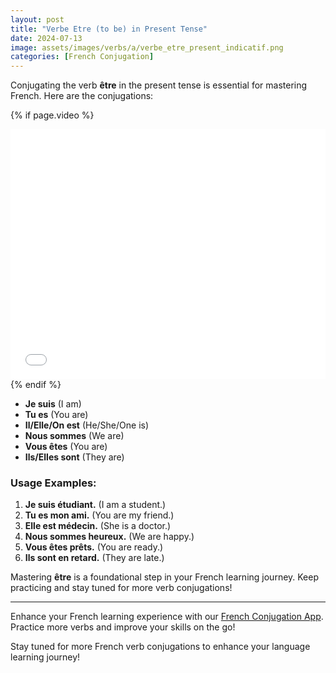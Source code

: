 ```yaml
---
layout: post
title: "Verbe Etre (to be) in Present Tense"
date: 2024-07-13
image: assets/images/verbs/a/verbe_etre_present_indicatif.png
categories: [French Conjugation]
---
```


Conjugating the verb **être** in the present tense is essential for mastering French. Here are the conjugations:

<!-- Video Embed Section -->
{% if page.video %}
<div class="video-embed">
  <iframe width="100%" height="400" src="{{ page.video | escape }}" frameborder="0" allowfullscreen></iframe>
</div>
{% endif %}

- **Je suis** (I am)
- **Tu es** (You are)
- **Il/Elle/On est** (He/She/One is)
- **Nous sommes** (We are)
- **Vous êtes** (You are)
- **Ils/Elles sont** (They are)

### Usage Examples:

1. **Je suis étudiant.** (I am a student.)
2. **Tu es mon ami.** (You are my friend.)
3. **Elle est médecin.** (She is a doctor.)
4. **Nous sommes heureux.** (We are happy.)
5. **Vous êtes prêts.** (You are ready.)
6. **Ils sont en retard.** (They are late.)

Mastering **être** is a foundational step in your French learning journey. Keep practicing and stay tuned for more verb conjugations!

---

Enhance your French learning experience with our [French Conjugation App]({{site.appStore.url}}). Practice more verbs and improve your skills on the go!

Stay tuned for more French verb conjugations to enhance your language learning journey!